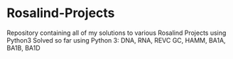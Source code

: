 # Rosalind-Projects
Repository containing all of my solutions to various Rosalind Projects using Python3
Solved so far using Python 3:
DNA, RNA, REVC GC, HAMM, BA1A, BA1B, BA1D
